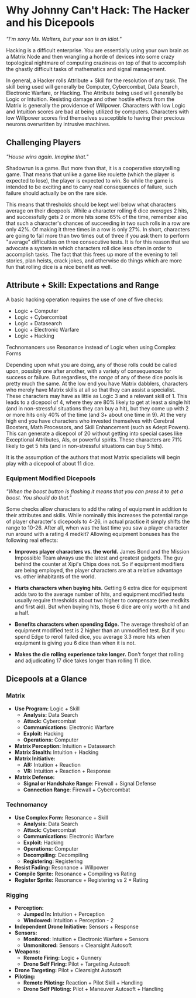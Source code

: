 # Why Johnny Can't Hack: The Hacker and his Dicepools

*"I'm sorry Ms. Walters, but your son is an idiot."*

Hacking is a difficult enterprise. You are essentially using your own brain as a Matrix Node and then wrangling a horde of devices into some crazy topological nightmare of computing craziness on top of that to accomplish the ghastly difficult tasks of mathematics and signal management. 

In general, a Hacker rolls Attribute + Skill for the resolution of any task. The skill being used will generally be Computer, Cybercombat, Data Search, Electronic Warfare, or Hacking. The Attribute being used will generally be Logic or Intuition. Resisting damage and other hostile effects from the Matrix is generally the providence of Willpower. Characters with low Logic and Intuition scores are bad at being utilized by computers. Characters with low Willpower scores find themselves susceptible to having their precious neurons overwritten by intrusive machines.

## Challenging Players

*"House wins again. Imagine that."*

Shadowrun is a game. But more than that, it is a cooperative storytelling game. That means that unlike a game like roulette (which the player is expected to lose), the player is expected to win. So while the game is intended to be exciting and to carry real consequences of failure, such failure should actually be on the rare side.

This means that thresholds should be kept well below what characters average on their dicepools. While a character rolling 6 dice *averages* 2 hits, and successfully gets 2 or more hits some 65% of the time, remember also that such a character's chances of succeeding in two such rolls in a row are only 42%. Of making it three times in a row is only 27%. In short, characters are going to fail more than two times out of three if you ask them to perform "average" difficulties on three consecutive tests. It is for this reason that we advocate a system in which characters roll dice less often in order to accomplish tasks. The fact that this frees up more of the evening to tell stories, plan heists, crack jokes, and otherwise do things which are more fun that rolling dice is a nice benefit as well.

## Attribute + Skill: Expectations and Range

A basic hacking operation requires the use of one of five checks:

* Logic + Computer
* Logic + Cybercombat
* Logic + Datasearch
* Logic + Electronic Warfare
* Logic + Hacking

Technomancers use Resonance instead of Logic when using Complex Forms

Depending upon what you are doing, any of those rolls could be called upon, possibly one after another, with a variety of consequences for success or failure. But regardless, the *range* of any of these dice pools is pretty much the same. At the low end you have Matrix dabblers, characters who merely have Matrix skills at all so that they can assist a specialist. These characters may have as little as Logic 3 and a relevant skill of 1. This leads to a dicepool of 4, where they are 80% likely to get at least a single hit (and in non-stressful situations they can buy a hit), but they come up with 2 or more hits only 40% of the time (and 3+ about one time in 9). At the very high end you have characters who invested themselves with Cerebral Boosters, Math Processors, and Skill Enhancement (such as Adept Powers). This can generate a dicepool of 20 without getting into special cases like Exceptional Attributes, AIs, or powerful spirits. These characters are 71% likely to get 5 hits (and in non-stressful situations can buy 5 hits).

It is the assumption of the authors that most Matrix specialists will begin play with a dicepool of about 11 dice.

### Equipment Modified Dicepools

*"When the boost button is flashing it means that you can press it to get a boost. You should do that."*

Some checks allow characters to add the rating of equipment in addition to their attributes and skills. While nominally this increases the potential range of player character's dicepools to 4-26, in actual practice it simply shifts the range to 10-26. After all, when was the last time you saw a player character run around with a rating 4 medkit? Allowing equipment bonuses has the following real effects:

* **Improves player characters vs. the world.** James Bond and the Mission Impossible Team always use the latest and greatest gadgets. The guy behind the counter at Xipi's Chips does not. So if equipment modifiers are being employed, the player characters are at a relative advantage vs. other inhabitants of the world.

* **Hurts characters when buying hits.** Getting 6 extra dice for equipment adds two to the average number of hits, and equipment modified tests usually require thresholds about two higher to compensate (see medkits and first aid). But when buying hits, those 6 dice are only worth a hit and a half.

* **Benefits characters when spending Edge.** The average threshold of an equipment modified test is 2 higher than an unmodified test. But if you spend Edge to reroll failed dice, you average 3.3 more hits when equipment is giving you 6 dice than when it is not.

* **Makes the die rolling experience take longer.** Don't forget that rolling and adjudicating 17 dice takes longer than rolling 11 dice.

## Dicepools at a Glance

### Matrix

* **Use Program:** Logic + Skill
  * **Analysis:** Data Search
  * **Attack:** Cybercombat
  * **Communications:** Electronic Warfare
  * **Exploit:** Hacking
  * **Operations:** Computer
* **Matrix Perception:** Intuition + Datasearch
* **Matrix Stealth:** Intuition + Hacking
* **Matrix Initiative:**
  * **AR:** Intuition + Reaction
  * **VR:** Intuition + Reaction + Response
* **Matrix Defense:**
  * **Signal or Handshake Range**: Firewall + Signal Defense
  * **Connection Range**: Firewall + Cybercombat

### Technomancy

* **Use Complex Form:** Resonance + Skill
  * **Analysis:** Data Search
  * **Attack:** Cybercombat
  * **Communications:** Electronic Warfare
  * **Exploit:** Hacking
  * **Operations:** Computer
  * **Decompiling:** Decompiling
  * **Registering:** Registering
* **Resist Fading:** Resonance + Willpower
* **Compile Sprite:** Resonance + Compiling vs Rating
* **Register Sprite:** Resonance + Registering vs 2 * Rating

### Rigging

* **Perception:**
  * **Jumped In:** Intuition + Perception
  * **Windowed:** Intuition + Perception - 2
* **Independent Drone Initiative:** Sensors + Response
* **Sensors:**
  * **Monitored:** Intuition + Electronic Warfare + Sensors
  * **Unmonitored:** Sensors + Clearsight Autosoft
* **Weapons:**
  * **Remote Firing:** Logic + Gunnery
  * **Drone Self Firing:** Pilot + Targeting Autosoft
* **Drone Targeting:** Pilot + Clearsight Autosoft
* **Piloting:**
  * **Remote Piloting:** Reaction + Pilot Skill + Handling
  * **Drone Self Piloting:** Pilot + Maneuver Autosoft + Handling
